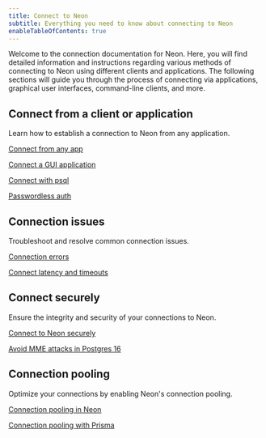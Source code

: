 ```yaml
---
title: Connect to Neon
subtitle: Everything you need to know about connecting to Neon
enableTableOfContents: true
---
```


Welcome to the connection documentation for Neon. Here, you will find detailed information and instructions regarding various methods of connecting to Neon using different clients and applications. The following sections will guide you through the process of connecting via applications, graphical user interfaces, command-line clients, and more.

## Connect from a client or application

Learn how to establish a connection to Neon from any application.

<DetailIconCards>

<a href="/docs/connect/connect-from-any-app" description="Learn how to connect to a Neon database from any application" icon="audio-jack">Connect from any app</a>

<a href="/docs/connect/connect-postgres-gui" description="Learn how to connect to a Neon database from a GUI application" icon="audio-jack">Connect a GUI application</a>

<a href="/docs/connect/query-with-psql-editor" description="Connect with psql, the native command-line client for Postgres" icon="audio-jack">Connect with psql</a>

<a href="/docs/connect/passwordless-connect" description="Connect without a password Neon's psql passwordless auth feature" icon="audio-jack">Passwordless auth</a>

</DetailIconCards>

## Connection issues

Troubleshoot and resolve common connection issues.

<DetailIconCards>

<a href="/docs/connect/connection-errors" description="Learn how to resolve commonly-encountered connection errors" icon="audio-jack">Connection errors</a>

<a href="/docs/connect/connection-latency" description="Learn about strategies for managing connection latencies and timeouts" icon="audio-jack">Connect latency and timeouts</a>

</DetailIconCards>

## Connect securely

Ensure the integrity and security of your connections to Neon.

<DetailIconCards>

<a href="/connect/connect-securely" description="Learn how to connect to Neon securely using SSL/TLS encrypted connections" icon="audio-jack">Connect to Neon securely</a>

<a href="https://neon.tech/blog/avoid-mitm-attacks-with-psql-postgres-16" description="Learn how the psql client in Postgres 16 makes it simple to connect securely" icon="audio-jack">Avoid MME attacks in Postgres 16</a>

</DetailIconCards>

## Connection pooling

Optimize your connections by enabling Neon's connection pooling.

<DetailIconCards>

<a href="/docs/connect/connection-pooling" description="Learn about connection pooling in Neon to support up to 10,000 concurrent connections" icon="audio-jack">Connection pooling in Neon</a>

<a href="/docs/guides/prisma#connect-from-serverless-functions" description="Import data from another Neon project for Postgres version upgrades or region migration" icon="audio-jack">Connection pooling with Prisma</a>

</DetailIconCards>
